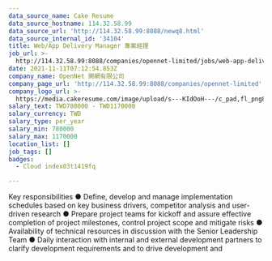 ```yaml
---
data_source_name: Cake Resume
data_source_hostname: 114.32.58.99
data_source_url: 'http://114.32.58.99:8088/newq8.html'
data_source_internal_id: '34104'
title: Web/App Delivery Manager 專案經理
job_url: >-
  http://114.32.58.99:8088/companies/opennet-limited/jobs/web-app-delivery-manager-project-manager
date: 2021-11-11T07:12:54.853Z
company_name: OpenNet 開網有限公司
company_page_url: 'http://114.32.58.99:8088/companies/opennet-limited'
company_logo_url: >-
  https://media.cakeresume.com/image/upload/s---KIdOoH---/c_pad,fl_png8,h_200,w_200/v1574663536/bzaybcelyff1kqaqhhmr.png
salary_text: TWD780000 - TWD1170000
salary_currency: TWD
salary_type: per_year
salary_min: 780000
salary_max: 1170000
location_list: []
job_tags: []
badges:
  - Cloud index03t1419fq

---
```


Key responsibilities ● Define, develop and manage implementation schedules based on key business drivers, competitor analysis and user-driven research ● Prepare project teams for kickoff and assure effective completion of project milestones, control project scope and mitigate risks ● Availability of technical resources in discussion with the Senior Leadership Team ● Daily interaction with internal and external development partners to clarify development requirements and to drive development and 